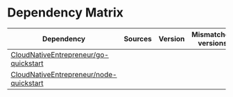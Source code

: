 # Dependency Matrix

Dependency | Sources | Version | Mismatched versions
---------- | ------- | ------- | -------------------
[CloudNativeEntrepreneur/go-quickstart](https://github.com/CloudNativeEntrepreneur/go-quickstart.git) |  | []() | 
[CloudNativeEntrepreneur/node-quickstart](https://github.com/CloudNativeEntrepreneur/node-quickstart.git) |  | []() | 

